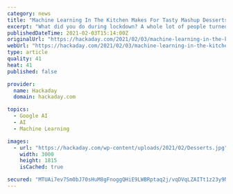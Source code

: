 ```yaml
---
category: news
title: "Machine Learning In The Kitchen Makes For Tasty Mashup Desserts"
excerpt: "What did you do during lockdown? A whole lot of people turned to baking in between trips to the store to search for toilet paper and hand sanitizer. Many of them baked bread for some reason, but"
publishedDateTime: 2021-02-03T15:14:00Z
originalUrl: "https://hackaday.com/2021/02/03/machine-learning-in-the-kitchen-makes-for-tasty-mashup-desserts/"
webUrl: "https://hackaday.com/2021/02/03/machine-learning-in-the-kitchen-makes-for-tasty-mashup-desserts/"
type: article
quality: 41
heat: 41
published: false

provider:
  name: Hackaday
  domain: hackaday.com

topics:
  - Google AI
  - AI
  - Machine Learning

images:
  - url: "https://hackaday.com/wp-content/uploads/2021/02/Desserts.jpg"
    width: 3000
    height: 1815
    isCached: true

secured: "MTUAi7ev7Sm0bJ70sHuM8gFnoggQHiE9LWBRptaq2j/vqDVqLZAITt1z23y9NQhRpbufY1/ZB6k7TrRSVUjmNcMtrkKwNlsaW2a1DzMKWODIo6vC53eeoZVhx7IKvBYgJgVmRYSJgQz4locdrx7o/55WawvgfiOVQ4F5r5i2jy/ZliPwNJf0NXxF89dsQBa2mWY5ylKwpEyAtZpKXyXMbj+z0WYvbwsTlHRq1JV4bXeI0Fcgbtb78GZrGteDOY1XX2xY23Lz6CgeZgUPd/P/OP9AfruVmirxKWBMQ7Bkup1IoJdNewbTQ0rhn5kz88v5kMMVq4XNyqGdo1XBOxJ3BwCjZWc+D0lNqAMZJcE4Hsg=;mTG5slzcHU4jtg4XYuTZIQ=="
---
```


